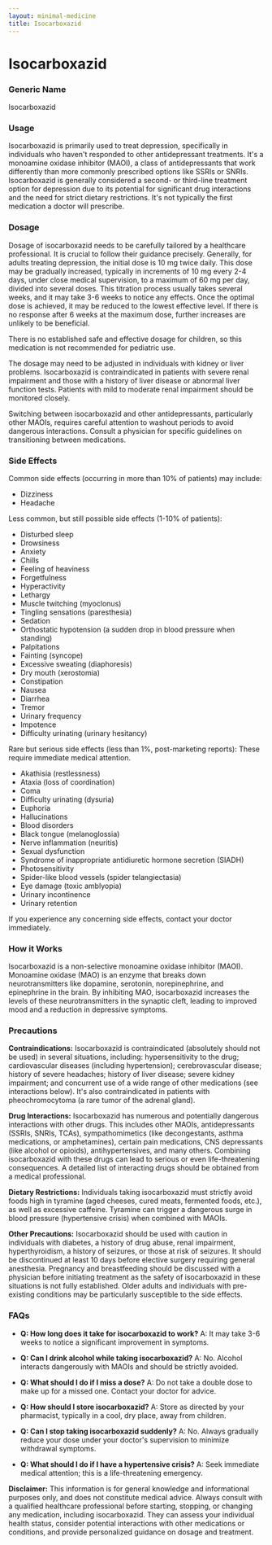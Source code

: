 ```yaml
---
layout: minimal-medicine
title: Isocarboxazid
---
```


# Isocarboxazid
### Generic Name
Isocarboxazid

### Usage
Isocarboxazid is primarily used to treat depression, specifically in individuals who haven't responded to other antidepressant treatments.  It's a monoamine oxidase inhibitor (MAOI), a class of antidepressants that work differently than more commonly prescribed options like SSRIs or SNRIs.  Isocarboxazid is generally considered a second- or third-line treatment option for depression due to its potential for significant drug interactions and the need for strict dietary restrictions.  It's not typically the first medication a doctor will prescribe.


### Dosage
Dosage of isocarboxazid needs to be carefully tailored by a healthcare professional.  It is crucial to follow their guidance precisely.  Generally, for adults treating depression, the initial dose is 10 mg twice daily.  This dose may be gradually increased, typically in increments of 10 mg every 2-4 days, under close medical supervision, to a maximum of 60 mg per day, divided into several doses. This titration process usually takes several weeks, and it may take 3-6 weeks to notice any effects.  Once the optimal dose is achieved, it may be reduced to the lowest effective level.  If there is no response after 6 weeks at the maximum dose, further increases are unlikely to be beneficial.  

There is no established safe and effective dosage for children, so this medication is not recommended for pediatric use.

The dosage may need to be adjusted in individuals with kidney or liver problems. Isocarboxazid is contraindicated in patients with severe renal impairment and those with a history of liver disease or abnormal liver function tests.  Patients with mild to moderate renal impairment should be monitored closely.

Switching between isocarboxazid and other antidepressants, particularly other MAOIs, requires careful attention to washout periods to avoid dangerous interactions. Consult a physician for specific guidelines on transitioning between medications.



### Side Effects
Common side effects (occurring in more than 10% of patients) may include:

* Dizziness
* Headache

Less common, but still possible side effects (1-10% of patients):

* Disturbed sleep
* Drowsiness
* Anxiety
* Chills
* Feeling of heaviness
* Forgetfulness
* Hyperactivity
* Lethargy
* Muscle twitching (myoclonus)
* Tingling sensations (paresthesia)
* Sedation
* Orthostatic hypotension (a sudden drop in blood pressure when standing)
* Palpitations
* Fainting (syncope)
* Excessive sweating (diaphoresis)
* Dry mouth (xerostomia)
* Constipation
* Nausea
* Diarrhea
* Tremor
* Urinary frequency
* Impotence
* Difficulty urinating (urinary hesitancy)


Rare but serious side effects (less than 1%, post-marketing reports):  These require immediate medical attention.

* Akathisia (restlessness)
* Ataxia (loss of coordination)
* Coma
* Difficulty urinating (dysuria)
* Euphoria
* Hallucinations
* Blood disorders
* Black tongue (melanoglossia)
* Nerve inflammation (neuritis)
* Sexual dysfunction
* Syndrome of inappropriate antidiuretic hormone secretion (SIADH)
* Photosensitivity
* Spider-like blood vessels (spider telangiectasia)
* Eye damage (toxic amblyopia)
* Urinary incontinence
* Urinary retention

If you experience any concerning side effects, contact your doctor immediately.


### How it Works
Isocarboxazid is a non-selective monoamine oxidase inhibitor (MAOI). Monoamine oxidase (MAO) is an enzyme that breaks down neurotransmitters like dopamine, serotonin, norepinephrine, and epinephrine in the brain. By inhibiting MAO, isocarboxazid increases the levels of these neurotransmitters in the synaptic cleft, leading to improved mood and a reduction in depressive symptoms.


### Precautions
**Contraindications:** Isocarboxazid is contraindicated (absolutely should not be used) in several situations, including: hypersensitivity to the drug; cardiovascular diseases (including hypertension); cerebrovascular disease; history of severe headaches; history of liver disease; severe kidney impairment; and concurrent use of a wide range of other medications (see interactions below).  It's also contraindicated in patients with pheochromocytoma (a rare tumor of the adrenal gland).

**Drug Interactions:** Isocarboxazid has numerous and potentially dangerous interactions with other drugs.  This includes other MAOIs, antidepressants (SSRIs, SNRIs, TCAs), sympathomimetics (like decongestants, asthma medications, or amphetamines), certain pain medications, CNS depressants (like alcohol or opioids), antihypertensives, and many others. Combining isocarboxazid with these drugs can lead to serious or even life-threatening consequences. A detailed list of interacting drugs should be obtained from a medical professional.

**Dietary Restrictions:**  Individuals taking isocarboxazid must strictly avoid foods high in tyramine (aged cheeses, cured meats, fermented foods, etc.), as well as excessive caffeine. Tyramine can trigger a dangerous surge in blood pressure (hypertensive crisis) when combined with MAOIs.

**Other Precautions:** Isocarboxazid should be used with caution in individuals with diabetes, a history of drug abuse, renal impairment, hyperthyroidism, a history of seizures, or those at risk of seizures.  It should be discontinued at least 10 days before elective surgery requiring general anesthesia.  Pregnancy and breastfeeding should be discussed with a physician before initiating treatment as the safety of isocarboxazid in these situations is not fully established.  Older adults and individuals with pre-existing conditions may be particularly susceptible to the side effects.


### FAQs

* **Q: How long does it take for isocarboxazid to work?**  A: It may take 3-6 weeks to notice a significant improvement in symptoms.

* **Q: Can I drink alcohol while taking isocarboxazid?** A: No. Alcohol interacts dangerously with MAOIs and should be strictly avoided.

* **Q: What should I do if I miss a dose?** A: Do not take a double dose to make up for a missed one. Contact your doctor for advice.

* **Q: How should I store isocarboxazid?** A: Store as directed by your pharmacist, typically in a cool, dry place, away from children.

* **Q: Can I stop taking isocarboxazid suddenly?** A: No. Always gradually reduce your dose under your doctor's supervision to minimize withdrawal symptoms.

* **Q: What should I do if I have a hypertensive crisis?** A: Seek immediate medical attention; this is a life-threatening emergency.


**Disclaimer:** This information is for general knowledge and informational purposes only, and does not constitute medical advice. Always consult with a qualified healthcare professional before starting, stopping, or changing any medication, including isocarboxazid.  They can assess your individual health status, consider potential interactions with other medications or conditions, and provide personalized guidance on dosage and treatment.
